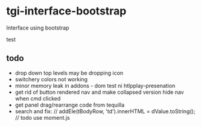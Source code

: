 # tgi-interface-bootstrap
Interface using bootstrap

test

todo
---
- drop down top levels may be dropping icon
- switchery colors not working
- minor memory leak in addons - dom test ni htlpplay-presenation
- get rid of button rendered nav and make collapsed version hide nav when cmd clicked 
- get panel drag/rearrange code from tequilla
- search and fix: // addEle(tBodyRow, 'td').innerHTML = dValue.toString(); // todo use moment.js
